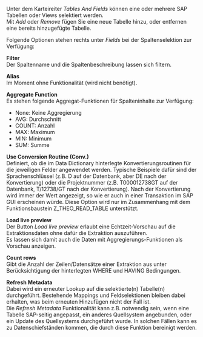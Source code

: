 Unter dem Karteireiter *Tables And Fields* können eine oder mehrere SAP Tabellen oder Views selektiert werden. <br>
Mit *Add* oder *Remove* fügen Sie eine neue Tabelle hinzu, oder entfernen eine bereits hinzugefügte Tabelle. 

Folgende Optionen stehen rechts unter *Fields* bei der Spaltenselektion zur Verfügung: <br>

**Filter** <br>
Der Spaltenname und die Spaltenbeschreibung lassen sich filtern.

**Alias** <br>
Im Moment ohne Funktionalität (wird nicht benötigt). 

**Aggregate Function** <br>
Es stehen folgende Aggregat-Funktionen für Spalteninhalte zur Verfügung:
- None: Keine Aggregierung 
- AVG: Durchschnitt
- COUNT: Anzahl  
- MAX: Maximum
- MIN: Minimum 
- SUM: Summe

**Use Conversion Routine (Conv.)** <br>
Definiert, ob die im Data Dictionary hinterlegte Konvertierungsroutinen für die jeweiligen Felder angewendet werden. 
Typische Beispiele dafür sind der Sprachenschlüssel (z.B. D auf der Datenbank, aber DE nach der Konvertierung) oder die Projektnummer (z.B. T000012738GT auf der Datenbank, T/12738/GT nach der Konvertierung). 
Nach der Konvertierung wird immer der Wert angezeigt, so wie er auch in einer Transaktion im SAP GUI erscheinen würde. 
Diese Option wird nur im Zusammenhang mit dem Funktionsbaustein Z_THEO_READ_TABLE unterstützt. 	

**Load live preview** <br>
Der Button *Load live preview* erlaubt eine Echtzeit-Vorschau auf die Extraktionsdaten ohne dafür die Extraktion auszuführen. <br>
Es lassen sich damit auch die Daten mit Aggregierungs-Funktionen als Vorschau anzeigen. 
 
**Count rows** <br>
Gibt die Anzahl der Zeilen/Datensätze einer Extraktion aus unter Berücksichtigung der hinterlegten WHERE und HAVING Bedingungen. 

**Refresh Metadata** <br>
Dabei wird ein erneuter Lookup auf die selektierte(n) Tabelle(n) durchgeführt. Bestehende Mappings und Feldselektionen bleiben dabei erhalten, was beim erneuten Hinzufügen nicht der Fall ist.<br>
Die *Refresh Metadata* Funktionalität kann z.B. notwendig sein, wenn eine Tabelle SAP-seitig angepasst, ein anderes Quellsystem angebunden, oder ein Update des Quellsystems durchgeführt wurde. In solchen Fällen kann es zu Datenschiefständen kommen, die durch diese Funktion bereinigt werden.   
 
